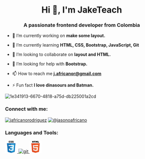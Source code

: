 <h1 align="center">Hi 👋, I'm JakeTeach</h1>
<h3 align="center">A passionate frontend developer from Colombia</h3>

- 🔭 I’m currently working on **make some layout.**

- 🌱 I’m currently learning **HTML, CSS, Bootstrap, JavaScript, Git**

- 👯 I’m looking to collaborate on **layout and HTML.**

- 🤝 I’m looking for help with **Bootstrap.**

- 📫 How to reach me **j.africanor@gmail.com**

- ⚡ Fun fact **I love dinasours and Batman.**

![1e341913-6670-4818-a75d-db225001a2cd](https://user-images.githubusercontent.com/99696478/155825736-62cbd1c4-c63f-4efd-a033-1d6f1882e1a8.jpg)


<h3 align="left">Connect with me:</h3>
<p align="left">
<a href="https://fb.com/jafricanorodriguez" target="blank"><img align="center" src="https://raw.githubusercontent.com/rahuldkjain/github-profile-readme-generator/master/src/images/icons/Social/facebook.svg" alt="jafricanorodriguez" height="30" width="40" /></a>
<a href="https://instagram.com/@jasonoafricano" target="blank"><img align="center" src="https://raw.githubusercontent.com/rahuldkjain/github-profile-readme-generator/master/src/images/icons/Social/instagram.svg" alt="@jasonoafricano" height="30" width="40" /></a>
</p>

<h3 align="left">Languages and Tools:</h3>
<p align="left"> <a href="https://www.w3schools.com/css/" target="_blank" rel="noreferrer"> <img src="https://raw.githubusercontent.com/devicons/devicon/master/icons/css3/css3-original-wordmark.svg" alt="css3" width="40" height="40"/> </a> <a href="https://git-scm.com/" target="_blank" rel="noreferrer"> <img src="https://www.vectorlogo.zone/logos/git-scm/git-scm-icon.svg" alt="git" width="40" height="40"/> </a> <a href="https://www.w3.org/html/" target="_blank" rel="noreferrer"> <img src="https://raw.githubusercontent.com/devicons/devicon/master/icons/html5/html5-original-wordmark.svg" alt="html5" width="40" height="40"/> </a> </p>
